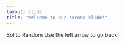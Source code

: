 ```yaml
---
layout: slide
title: "Welcome to our second slide!"
---
```

Solito Random
Use the left arrow to go back!